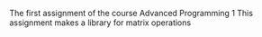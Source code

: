 The first assignment of the course Advanced Programming 1
This assignment makes a library for matrix operations